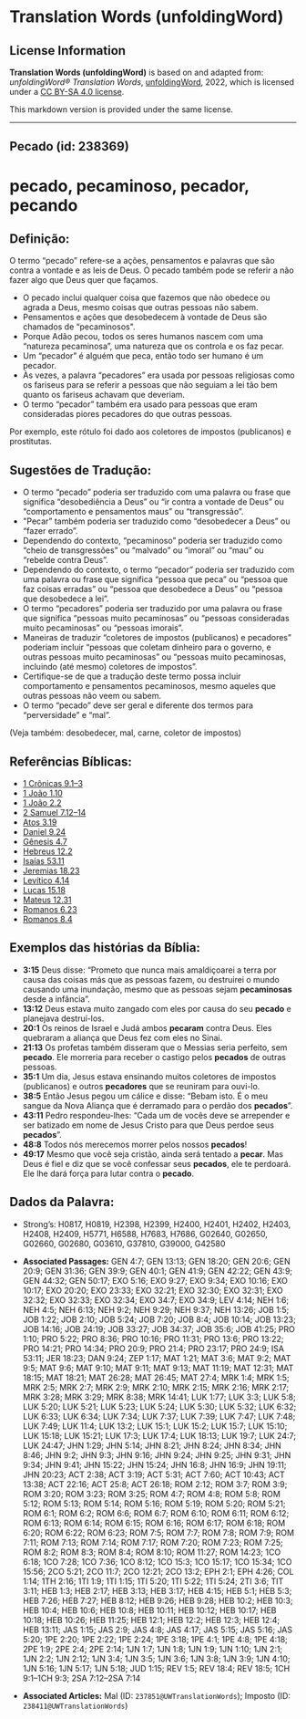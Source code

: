 # Translation Words (unfoldingWord)

## License Information

**Translation Words (unfoldingWord)** is based on and adapted from: _unfoldingWord® Translation Words_, [unfoldingWord](https://unfoldingword.org/utw), 2022, which is licensed under a [CC BY-SA 4.0 license](https://creativecommons.org/licenses/by-sa/4.0/legalcode.en).

This markdown version is provided under the same license.



--------------------------------

## Pecado (id: 238369)

pecado, pecaminoso, pecador, pecando
====================================

Definição:
----------

O termo “pecado” refere\-se a ações, pensamentos e palavras que são contra a vontade e as leis de Deus. O pecado também pode se referir a não fazer algo que Deus quer que façamos.

* O pecado inclui qualquer coisa que fazemos que não obedece ou agrada a Deus, mesmo coisas que outras pessoas não sabem.
* Pensamentos e ações que desobedecem à vontade de Deus são chamados de “pecaminosos".
* Porque Adão pecou, todos os seres humanos nascem com uma “natureza pecaminosa”, uma natureza que os controla e os faz pecar.
* Um “pecador” é alguém que peca, então todo ser humano é um pecador.
* Às vezes, a palavra “pecadores” era usada por pessoas religiosas como os fariseus para se referir a pessoas que não seguiam a lei tão bem quanto os fariseus achavam que deveriam.
* O termo “pecador” também era usado para pessoas que eram consideradas piores pecadores do que outras pessoas.

Por exemplo, este rótulo foi dado aos coletores de impostos (publicanos) e prostitutas.

Sugestões de Tradução:
----------------------

* O termo “pecado” poderia ser traduzido com uma palavra ou frase que significa “desobediência a Deus” ou “ir contra a vontade de Deus” ou “comportamento e pensamentos maus” ou “transgressão”.
* "Pecar” também poderia ser traduzido como “desobedecer a Deus” ou “fazer errado”.
* Dependendo do contexto, “pecaminoso” poderia ser traduzido como “cheio de transgressões” ou “malvado” ou “imoral” ou “mau” ou “rebelde contra Deus”.
* Dependendo do contexto, o termo “pecador” poderia ser traduzido com uma palavra ou frase que significa “pessoa que peca” ou “pessoa que faz coisas erradas” ou “pessoa que desobedece a Deus” ou “pessoa que desobedece a lei”.
* O termo “pecadores” poderia ser traduzido por uma palavra ou frase que significa “pessoas muito pecaminosas” ou “pessoas consideradas muito pecaminosas” ou “pessoas imorais”.
* Maneiras de traduzir “coletores de impostos (publicanos) e pecadores” poderiam incluir “pessoas que coletam dinheiro para o governo, e outras pessoas muito pecaminosas” ou “pessoas muito pecaminosas, incluindo (até mesmo) coletores de impostos”.
* Certifique\-se de que a tradução deste termo possa incluir comportamento e pensamentos pecaminosos, mesmo aqueles que outras pessoas não veem ou sabem.
* O termo “pecado” deve ser geral e diferente dos termos para “perversidade” e “mal”.

(Veja também: desobedecer, mal, carne, coletor de impostos)

Referências Bíblicas:
---------------------

* [1 Crônicas 9\.1–3](https://ref.ly/1Chr9:1-1Chr9:3)
* [1 João 1\.10](https://ref.ly/1John1:10)
* [1 João 2\.2](https://ref.ly/1John2:2)
* [2 Samuel 7\.12–14](https://ref.ly/2Sam7:12-2Sam7:14)
* [Atos 3\.19](https://ref.ly/Acts3:19)
* [Daniel 9\.24](https://ref.ly/Dan9:24)
* [Gênesis 4\.7](https://ref.ly/Gen4:7)
* [Hebreus 12\.2](https://ref.ly/Heb12:2)
* [Isaías 53\.11](https://ref.ly/Isa53:11)
* [Jeremias 18\.23](https://ref.ly/Jer18:23)
* [Levítico 4\.14](https://ref.ly/Lev4:14)
* [Lucas 15\.18](https://ref.ly/Luke15:18)
* [Mateus 12\.31](https://ref.ly/Matt12:31)
* [Romanos 6\.23](https://ref.ly/Rom6:23)
* [Romanos 8\.4](https://ref.ly/Rom8:4)

Exemplos das histórias da Bíblia:
---------------------------------

* **3:15** Deus disse: “Prometo que nunca mais amaldiçoarei a terra por causa das coisas más que as pessoas fazem, ou destruirei o mundo causando uma inundação, mesmo que as pessoas sejam **pecaminosas** desde a infância”.
* **13:12** Deus estava muito zangado com eles por causa do seu **pecado** e planejava destruí\-los.
* **20:1** Os reinos de Israel e Judá ambos **pecaram** contra Deus. Eles quebraram a aliança que Deus fez com eles no Sinai.
* **21:13** Os profetas também disseram que o Messias seria perfeito, sem **pecado**. Ele morreria para receber o castigo pelos **pecados** de outras pessoas.
* **35:1** Um dia, Jesus estava ensinando muitos coletores de impostos (publicanos) e outros **pecadores** que se reuniram para ouvi\-lo.
* **38:5** Então Jesus pegou um cálice e disse: “Bebam isto. É o meu sangue da Nova Aliança que é derramado para o perdão dos **pecados**”.
* **43:11** Pedro respondeu\-lhes: “Cada um de vocês deve se arrepender e ser batizado em nome de Jesus Cristo para que Deus perdoe seus **pecados**”.
* **48:8** Todos nós merecemos morrer pelos nossos **pecados**!
* **49:17** Mesmo que você seja cristão, ainda será tentado a **pecar**. Mas Deus é fiel e diz que se você confessar seus **pecados**, ele te perdoará. Ele lhe dará força para lutar contra o **pecado**.

Dados da Palavra:
-----------------

* Strong’s: H0817, H0819, H2398, H2399, H2400, H2401, H2402, H2403, H2408, H2409, H5771, H6588, H7683, H7686, G02640, G02650, G02660, G02680, G03610, G37810, G39000, G42580

* **Associated Passages:** GEN 4:7; GEN 13:13; GEN 18:20; GEN 20:6; GEN 20:9; GEN 31:36; GEN 39:9; GEN 40:1; GEN 41:9; GEN 42:22; GEN 43:9; GEN 44:32; GEN 50:17; EXO 5:16; EXO 9:27; EXO 9:34; EXO 10:16; EXO 10:17; EXO 20:20; EXO 23:33; EXO 32:21; EXO 32:30; EXO 32:31; EXO 32:32; EXO 32:33; EXO 32:34; EXO 34:7; EXO 34:9; LEV 4:14; NEH 1:6; NEH 4:5; NEH 6:13; NEH 9:2; NEH 9:29; NEH 9:37; NEH 13:26; JOB 1:5; JOB 1:22; JOB 2:10; JOB 5:24; JOB 7:20; JOB 8:4; JOB 10:14; JOB 13:23; JOB 14:16; JOB 24:19; JOB 33:27; JOB 34:37; JOB 35:6; JOB 41:25; PRO 1:10; PRO 5:22; PRO 8:36; PRO 10:16; PRO 11:31; PRO 13:6; PRO 13:22; PRO 14:21; PRO 14:34; PRO 20:9; PRO 21:4; PRO 23:17; PRO 24:9; ISA 53:11; JER 18:23; DAN 9:24; ZEP 1:17; MAT 1:21; MAT 3:6; MAT 9:2; MAT 9:5; MAT 9:6; MAT 9:10; MAT 9:11; MAT 9:13; MAT 11:19; MAT 12:31; MAT 18:15; MAT 18:21; MAT 26:28; MAT 26:45; MAT 27:4; MRK 1:4; MRK 1:5; MRK 2:5; MRK 2:7; MRK 2:9; MRK 2:10; MRK 2:15; MRK 2:16; MRK 2:17; MRK 3:28; MRK 3:29; MRK 8:38; MRK 14:41; LUK 1:77; LUK 3:3; LUK 5:8; LUK 5:20; LUK 5:21; LUK 5:23; LUK 5:24; LUK 5:30; LUK 5:32; LUK 6:32; LUK 6:33; LUK 6:34; LUK 7:34; LUK 7:37; LUK 7:39; LUK 7:47; LUK 7:48; LUK 7:49; LUK 11:4; LUK 13:2; LUK 15:1; LUK 15:2; LUK 15:7; LUK 15:10; LUK 15:18; LUK 15:21; LUK 17:3; LUK 17:4; LUK 18:13; LUK 19:7; LUK 24:7; LUK 24:47; JHN 1:29; JHN 5:14; JHN 8:21; JHN 8:24; JHN 8:34; JHN 8:46; JHN 9:2; JHN 9:3; JHN 9:16; JHN 9:24; JHN 9:25; JHN 9:31; JHN 9:34; JHN 9:41; JHN 15:22; JHN 15:24; JHN 16:8; JHN 16:9; JHN 19:11; JHN 20:23; ACT 2:38; ACT 3:19; ACT 5:31; ACT 7:60; ACT 10:43; ACT 13:38; ACT 22:16; ACT 25:8; ACT 26:18; ROM 2:12; ROM 3:7; ROM 3:9; ROM 3:20; ROM 3:23; ROM 3:25; ROM 4:7; ROM 4:8; ROM 5:8; ROM 5:12; ROM 5:13; ROM 5:14; ROM 5:16; ROM 5:19; ROM 5:20; ROM 5:21; ROM 6:1; ROM 6:2; ROM 6:6; ROM 6:7; ROM 6:10; ROM 6:11; ROM 6:12; ROM 6:13; ROM 6:14; ROM 6:15; ROM 6:16; ROM 6:17; ROM 6:18; ROM 6:20; ROM 6:22; ROM 6:23; ROM 7:5; ROM 7:7; ROM 7:8; ROM 7:9; ROM 7:11; ROM 7:13; ROM 7:14; ROM 7:17; ROM 7:20; ROM 7:23; ROM 7:25; ROM 8:2; ROM 8:3; ROM 8:4; ROM 8:10; ROM 11:27; ROM 14:23; 1CO 6:18; 1CO 7:28; 1CO 7:36; 1CO 8:12; 1CO 15:3; 1CO 15:17; 1CO 15:34; 1CO 15:56; 2CO 5:21; 2CO 11:7; 2CO 12:21; 2CO 13:2; EPH 2:1; EPH 4:26; COL 1:14; 1TH 2:16; 1TI 1:9; 1TI 1:15; 1TI 5:20; 1TI 5:22; 1TI 5:24; 2TI 3:6; TIT 3:11; HEB 1:3; HEB 2:17; HEB 3:13; HEB 3:17; HEB 4:15; HEB 5:1; HEB 5:3; HEB 7:26; HEB 7:27; HEB 8:12; HEB 9:26; HEB 9:28; HEB 10:2; HEB 10:3; HEB 10:4; HEB 10:6; HEB 10:8; HEB 10:11; HEB 10:12; HEB 10:17; HEB 10:18; HEB 10:26; HEB 11:25; HEB 12:1; HEB 12:2; HEB 12:3; HEB 12:4; HEB 13:11; JAS 1:15; JAS 2:9; JAS 4:8; JAS 4:17; JAS 5:15; JAS 5:16; JAS 5:20; 1PE 2:20; 1PE 2:22; 1PE 2:24; 1PE 3:18; 1PE 4:1; 1PE 4:8; 1PE 4:18; 2PE 1:9; 2PE 2:4; 2PE 2:14; 1JN 1:7; 1JN 1:8; 1JN 1:9; 1JN 1:10; 1JN 2:1; 1JN 2:2; 1JN 2:12; 1JN 3:4; 1JN 3:5; 1JN 3:6; 1JN 3:8; 1JN 3:9; 1JN 4:10; 1JN 5:16; 1JN 5:17; 1JN 5:18; JUD 1:15; REV 1:5; REV 18:4; REV 18:5; 1CH 9:1–1CH 9:3; 2SA 7:12–2SA 7:14
* **Associated Articles:** Mal (ID: `237851@UWTranslationWords`); Imposto (ID: `238411@UWTranslationWords`)


